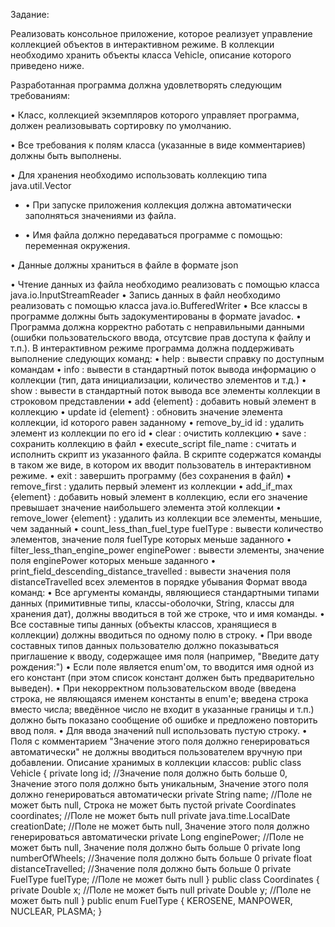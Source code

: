 Задание:

Реализовать консольное приложение, которое реализует управление коллекцией объектов в интерактивном режиме. В коллекции необходимо хранить объекты класса Vehicle, описание которого приведено ниже.

Разработанная программа должна удовлетворять следующим требованиям:

•	Класс, коллекцией экземпляров которого управляет программа, должен реализовывать сортировку по умолчанию.

•	Все требования к полям класса (указанные в виде комментариев) должны быть выполнены.

•	Для хранения необходимо использовать коллекцию типа java.util.Vector

- •	При запуске приложения коллекция должна автоматически заполняться значениями из файла.

- •	Имя файла должно передаваться программе с помощью: переменная окружения.

•	Данные должны храниться в файле в формате json

•	Чтение данных из файла необходимо реализовать с помощью класса java.io.InputStreamReader
•	Запись данных в файл необходимо реализовать с помощью класса java.io.BufferedWriter
•	Все классы в программе должны быть задокументированы в формате javadoc.
•	Программа должна корректно работать с неправильными данными (ошибки пользовательского ввода, отсутсвие прав доступа к файлу и т.п.).
В интерактивном режиме программа должна поддерживать выполнение следующих команд:
•	help : вывести справку по доступным командам
•	info : вывести в стандартный поток вывода информацию о коллекции (тип, дата инициализации, количество элементов и т.д.)
•	show : вывести в стандартный поток вывода все элементы коллекции в строковом представлении
•	add {element} : добавить новый элемент в коллекцию
•	update id {element} : обновить значение элемента коллекции, id которого равен заданному
•	remove_by_id id : удалить элемент из коллекции по его id
•	clear : очистить коллекцию
•	save : сохранить коллекцию в файл
•	execute_script file_name : считать и исполнить скрипт из указанного файла. В скрипте содержатся команды в таком же виде, в котором их вводит пользователь в интерактивном режиме.
•	exit : завершить программу (без сохранения в файл)
•	remove_first : удалить первый элемент из коллекции
•	add_if_max {element} : добавить новый элемент в коллекцию, если его значение превышает значение наибольшего элемента этой коллекции
•	remove_lower {element} : удалить из коллекции все элементы, меньшие, чем заданный
•	count_less_than_fuel_type fuelType : вывести количество элементов, значение поля fuelType которых меньше заданного
•	filter_less_than_engine_power enginePower : вывести элементы, значение поля enginePower которых меньше заданного
•	print_field_descending_distance_travelled : вывести значения поля distanceTravelled всех элементов в порядке убывания
Формат ввода команд:
•	Все аргументы команды, являющиеся стандартными типами данных (примитивные типы, классы-оболочки, String, классы для хранения дат), должны вводиться в той же строке, что и имя команды.
•	Все составные типы данных (объекты классов, хранящиеся в коллекции) должны вводиться по одному полю в строку.
•	При вводе составных типов данных пользователю должно показываться приглашение к вводу, содержащее имя поля (например, "Введите дату рождения:")
•	Если поле является enum'ом, то вводится имя одной из его констант (при этом список констант должен быть предварительно выведен).
•	При некорректном пользовательском вводе (введена строка, не являющаяся именем константы в enum'е; введена строка вместо числа; введённое число не входит в указанные границы и т.п.) должно быть показано сообщение об ошибке и предложено повторить ввод поля.
•	Для ввода значений null использовать пустую строку.
•	Поля с комментарием "Значение этого поля должно генерироваться автоматически" не должны вводиться пользователем вручную при добавлении.
Описание хранимых в коллекции классов:
public class Vehicle {
    private long id; //Значение поля должно быть больше 0, Значение этого поля должно быть уникальным, Значение этого поля должно генерироваться автоматически
    private String name; //Поле не может быть null, Строка не может быть пустой
    private Coordinates coordinates; //Поле не может быть null
    private java.time.LocalDate creationDate; //Поле не может быть null, Значение этого поля должно генерироваться автоматически
    private Long enginePower; //Поле не может быть null, Значение поля должно быть больше 0
    private long numberOfWheels; //Значение поля должно быть больше 0
    private float distanceTravelled; //Значение поля должно быть больше 0
    private FuelType fuelType; //Поле не может быть null
}
public class Coordinates {
    private Double x; //Поле не может быть null
    private Double y; //Поле не может быть null
}
public enum FuelType {
    KEROSENE,
    MANPOWER,
    NUCLEAR,
    PLASMA;
}
